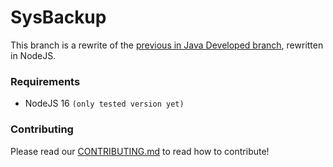 # SysBackup

This branch is a rewrite of the [previous in Java Developed branch](https://git.ez-pp.farm/HorizonCode/SysBackup/src/branch/archived), rewritten in NodeJS.

### Requirements
- NodeJS 16 `(only tested version yet)`

### Contributing
Please read our [CONTRIBUTING.md](https://git.ez-pp.farm/HorizonCode/SysBackup/src/branch/master/CONTRIBUTING.md) to read how to contribute!